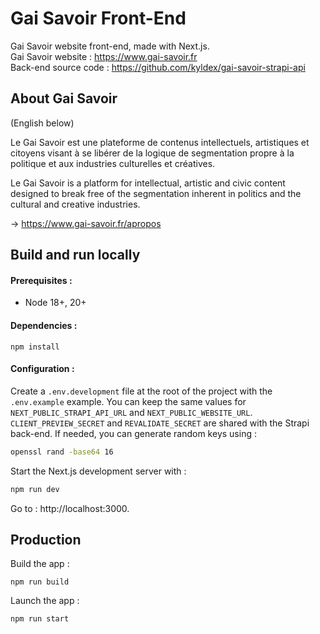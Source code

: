 # Gai Savoir Front-End

Gai Savoir website front-end, made with Next.js.  
Gai Savoir website : https://www.gai-savoir.fr  
Back-end source code : https://github.com/kyldex/gai-savoir-strapi-api  

## About Gai Savoir

(English below)  

Le Gai Savoir est une plateforme de contenus intellectuels, artistiques et citoyens visant à se libérer de la logique de segmentation propre à la politique et aux industries culturelles et créatives.  

Le Gai Savoir is a platform for intellectual, artistic and civic content designed to break free of the segmentation inherent in politics and the cultural and creative industries.  

→ https://www.gai-savoir.fr/apropos  

## Build and run locally

#### Prerequisites :  
- Node 18+, 20+

#### Dependencies :  
```
npm install
```

#### Configuration :  
Create a `.env.development` file at the root of the project with the `.env.example` example. You can keep the same values for `NEXT_PUBLIC_STRAPI_API_URL` and `NEXT_PUBLIC_WEBSITE_URL`. `CLIENT_PREVIEW_SECRET` and `REVALIDATE_SECRET` are shared with the Strapi back-end. If needed, you can generate random keys using :

```bash
openssl rand -base64 16
```

Start the Next.js development server with :
```bash
npm run dev
```
Go to : http://localhost:3000.

## Production

Build the app :
```
npm run build
```

Launch the app :
```
npm run start
```
